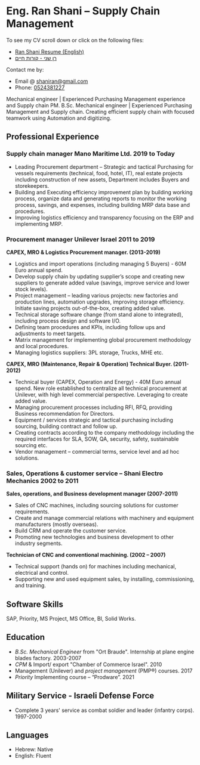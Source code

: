 # Eng. Ran Shani – Supply Chain Management 
To see my CV scroll down or click on the following files:
* [Ran Shani Resume (English)](https://github.com/shaniran/shaniran/files/7098174/RanShaniECV.pdf)
* [רן שני - קורות חיים ](https://github.com/shaniran/shaniran/files/7090153/RanShaniCV.pdf)

Contact me by: 
* Email    @ [shaniran@gmail.com](mailto:shaniran@gmail.com)   
* Phone:
<a href="tel:972524381227">0524381227</a>

Mechanical engineer | Experienced Purchasing Management experience and Supply chain PM.
B.Sc. Mechanical engineer | Experienced Purchasing Management and Supply chain.
Creating efficient supply chain with focused teamwork using Automation and digitizing.

## Professional Experience
### Supply chain manager Mano Maritime Ltd.												2019 to Today
*	Leading Procurement department – Strategic and tactical Purchasing for vessels requirements (technical, food, hotel, IT), real estate projects including construction of new assets, Department includes Buyers and storekeepers.
*	Building and Executing efficiency improvement plan by building working process, organize data and generating reports to monitor the working process, savings, and expenses, including building MRP data base and procedures.
*	Improving logistics efficiency and transparency focusing on the ERP and implementing MRP.

### Procurement manager Unilever Israel												2011 to 2019
**CAPEX, MRO & Logistics Procurement manager. (2013-2019)**
*	Logistics and import operations (including managing 5 Buyers) - 60M Euro annual spend. 
*	Develop supply chain by updating supplier’s scope and creating new suppliers to generate added value (savings, improve service and lower stock levels).
*	Project management – leading various projects: new factories and production lines, automation upgrades, improving storage efficiency. Initiate saving projects out-of-the-box, creating added value.
*	Technical storage software change (from stand alone to integrated), including process design and software I/O.  
*	Defining team procedures and KPIs, including follow ups and adjustments to meet targets. 
*	Matrix management for implementing global procurement methodology and local procedures.
*	Managing logistics suppliers: 3PL storage, Trucks, MHE etc.

**CAPEX, MRO (Maintenance, Repair & Operation) Technical Buyer. (2011-2012)**
*	Technical buyer (CAPEX, Operation and Energy) - 40M Euro annual spend. New role established to centralize all technical procurement at Unilever, with high level commercial perspective. Leveraging to create added value. 
*	Managing procurement processes including RFI, RFQ, providing Business recommendation for Directors.
*	Equipment / services strategic and tactical purchasing including sourcing, building contract and follow up.
*	Creating contracts according to the company methodology including the required interfaces for SLA, SOW, QA, security, safety, sustainable sourcing etc.
*	Vendor management – commercial terms, service level and ad hoc solutions.      
	
### Sales, Operations & customer service – Shani Electro Mechanics									2002 to 2011
**Sales, operations, and Business development manager (2007-2011)**
*	Sales of CNC machines, including sourcing solutions for customer requirements.
*	Create and manage commercial relations with machinery and equipment manufacturers (mostly overseas).
*	Build CRM and operate the customer service.
*	Promoting new technologies and business development to other industry segments.

**Technician of CNC and conventional machining. (2002 – 2007)**
*	Technical support (hands on) for machines including mechanical, electrical and control.
*	Supporting new and used equipment sales, by installing, commissioning, and training.
## Software Skills
SAP, Priority, MS Project, MS Office, BI, Solid Works.	
## Education
*	*B.Sc. Mechanical Engineer* from "Ort Braude". Internship at plane engine blades factory.                                       2003-2007
*	*CPM* & Import/ export "Chamber of Commerce Israel".										2010
*	Management (Unilever) and *project management* (PMP®) courses.									2017
*	*Priority* Implementing course – “Prodware”.											2021

## Military Service - Israeli Defense Force
*	Complete 3 years' service as combat soldier and leader (infantry corps). 							1997-2000
## Languages	
*	Hebrew: Native     
*	English: Fluent	






<!--
**shaniran/shaniran** is a ✨ _special_ ✨ repository because its `README.md` (this file) appears on your GitHub profile.

Here are some ideas to get you started:

- 🔭 I’m currently working on ...
- 🌱 I’m currently learning ...
- 👯 I’m looking to collaborate on ...
- 🤔 I’m looki[CVRS.pdf](https://github.com/shaniran/shaniran/files/6706739/CVRS.pdf)
ng for help with ...
- 💬 Ask me about ...
- 📫 How to reach me: ...
- 😄 Pronouns: ...
- ⚡ Fun fact: ...
-->
